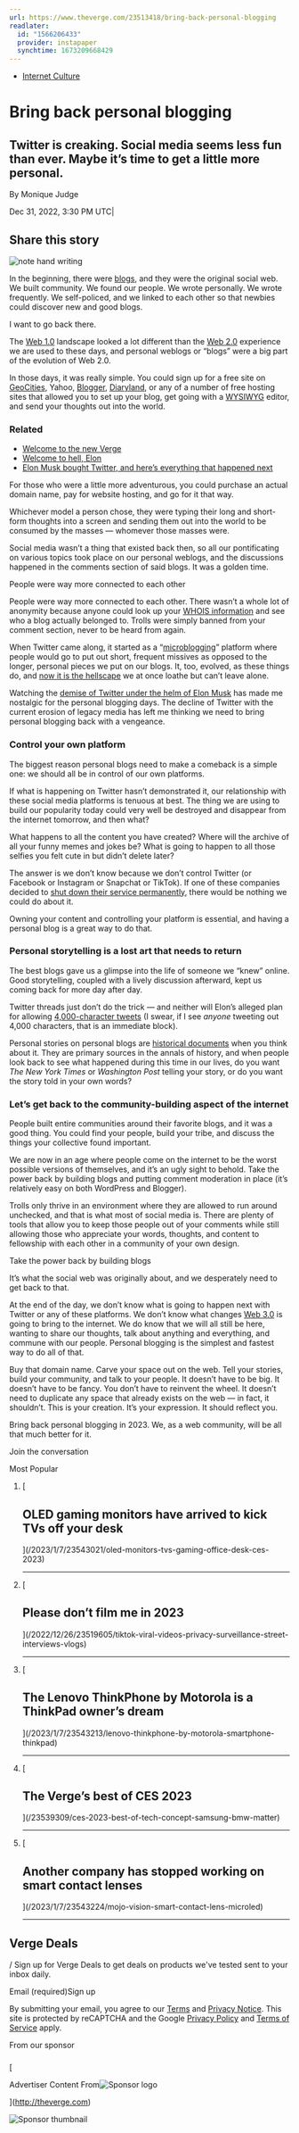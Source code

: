 ```yaml
---
url: https://www.theverge.com/23513418/bring-back-personal-blogging
readlater:
  id: "1566206433"
  provider: instapaper
  synchtime: 1673209668429
---
```

-   [Internet Culture](/internet-culture)

# Bring back personal blogging

## Twitter is creaking. Social media seems less fun than ever. Maybe it’s time to get a little more personal.

By Monique Judge

Dec 31, 2022, 3:30 PM UTC|

## Share this story

![note hand writing](https://duet-cdn.vox-cdn.com/thumbor/0x0:2048x1360/2400x2400/filters:focal(1024x680:1025x681):format(webp)/cdn.vox-cdn.com/uploads/chorus_asset/file/3423214/7024888627_3257c520fd_k.0.jpg)

In the beginning, there were [blogs](/2022/9/13/23349876/the-verge-website-redesign-new-newsfeed-blogs-logo), and they were the original social web. We built community. We found our people. We wrote personally. We wrote frequently. We self-policed, and we linked to each other so that newbies could discover new and good blogs. 

I want to go back there. 

The [Web 1.0](https://www.techopedia.com/definition/27960/web-10) landscape looked a lot different than the [Web 2.0](https://www.techopedia.com/definition/4922/web-20) experience we are used to these days, and personal weblogs or “blogs” were a big part of the evolution of Web 2.0. 

In those days, it was really simple. You could sign up for a free site on [GeoCities](https://www.howtogeek.com/692445/remembering-geocities-the-1990s-precursor-to-social-media/), Yahoo, [Blogger](https://www.blogger.com/about/), [Diaryland](http://diaryland.com), or any of a number of free hosting sites that allowed you to set up your blog, get going with a [WYSIWYG](https://blog.hubspot.com/website/best-wysiwyg-html-editor) editor, and send your thoughts out into the world. 

### Related

-   [Welcome to the new Verge](/2022/9/13/23349876/the-verge-website-redesign-new-newsfeed-blogs-logo)
-   [Welcome to hell, Elon](/2022/10/28/23428132/elon-musk-twitter-acquisition-problems-speech-moderation)
-   [Elon Musk bought Twitter, and here’s everything that happened next](/2022/4/11/23019836/elon-musk-twitter-board-of-directors-news-updates)

For those who were a little more adventurous, you could purchase an actual domain name, pay for website hosting, and go for it that way. 

Whichever model a person chose, they were typing their long and short-form thoughts into a screen and sending them out into the world to be consumed by the masses — whomever those masses were. 

Social media wasn’t a thing that existed back then, so all our pontificating on various topics took place on our personal weblogs, and the discussions happened in the comments section of said blogs. It was a golden time. 

People were way more connected to each other

People were way more connected to each other. There wasn’t a whole lot of anonymity because anyone could look up your [WHOIS information](https://whois.icann.org/en/about-whois) and see who a blog actually belonged to. Trolls were simply banned from your comment section, never to be heard from again. 

When Twitter came along, it started as a “[microblogging](https://blog.hubspot.com/marketing/micro-blogging)” platform where people would go to put out short, frequent missives as opposed to the longer, personal pieces we put on our blogs. It, too, evolved, as these things do, and [now it is the hellscape](/2022/10/28/23428132/elon-musk-twitter-acquisition-problems-speech-moderation) we at once loathe but can’t leave alone. 

Watching the [demise of Twitter under the helm of Elon Musk](/2022/4/11/23019836/elon-musk-twitter-board-of-directors-news-updates) has made me nostalgic for the personal blogging days. The decline of Twitter with the current erosion of legacy media has left me thinking we need to bring personal blogging back with a vengeance. 

### **Control your own platform**

The biggest reason personal blogs need to make a comeback is a simple one: we should all be in control of our own platforms. 

If what is happening on Twitter hasn’t demonstrated it, our relationship with these social media platforms is tenuous at best. The thing we are using to build our popularity today could very well be destroyed and disappear from the internet tomorrow, and then what? 

What happens to all the content you have created? Where will the archive of all your funny memes and jokes be? What is going to happen to all those selfies you felt cute in but didn’t delete later? 

The answer is we don’t know because we don’t control Twitter (or Facebook or Instagram or Snapchat or TikTok). If one of these companies decided to [shut down their service permanently](/2016/10/28/13456208/why-vine-died-twitter-shutdown), there would be nothing we could do about it. 

Owning your content and controlling your platform is essential, and having a personal blog is a great way to do that. 

### **Personal storytelling is a lost art that needs to return**

The best blogs gave us a glimpse into the life of someone we “knew” online. Good storytelling, coupled with a lively discussion afterward, kept us coming back for more day after day. 

Twitter threads just don’t do the trick — and neither will Elon’s alleged plan for allowing [4,000-character tweets](https://twitter.com/PopCrave/status/1601935684415225860) (I swear, if I see _anyone_ tweeting out 4,000 characters, that is an immediate block). 

Personal stories on personal blogs are [historical documents](/2019/3/17/18269707/internet-archive-archiveteam-preserving-public-google-plus-posts) when you think about it. They are primary sources in the annals of history, and when people look back to see what happened during this time in our lives, do you want _The New York Times_ or _Washington Post_ telling your story, or do you want the story told in your own words? 

### **Let’s get back to the community-building aspect of the internet**

People built entire communities around their favorite blogs, and it was a good thing. You could find your people, build your tribe, and discuss the things your collective found important. 

We are now in an age where people come on the internet to be the worst possible versions of themselves, and it’s an ugly sight to behold. Take the power back by building blogs and putting comment moderation in place (it’s relatively easy on both WordPress and Blogger).

Trolls only thrive in an environment where they are allowed to run around unchecked, and that is what most of social media is. There are plenty of tools that allow you to keep those people out of your comments while still allowing those who appreciate your words, thoughts, and content to fellowship with each other in a community of your own design. 

Take the power back by building blogs

It’s what the social web was originally about, and we desperately need to get back to that. 

At the end of the day, we don’t know what is going to happen next with Twitter or any of these platforms. We don’t know what changes [Web 3.0](https://www.techtarget.com/whatis/definition/Web-30) is going to bring to the internet. We do know that we will all still be here, wanting to share our thoughts, talk about anything and everything, and commune with our people. Personal blogging is the simplest and fastest way to do all of that. 

Buy that domain name. Carve your space out on the web. Tell your stories, build your community, and talk to your people. It doesn’t have to be big. It doesn’t have to be fancy. You don’t have to reinvent the wheel. It doesn’t need to duplicate any space that already exists on the web — in fact, it shouldn’t. This is your creation. It’s your expression. It should reflect you. 

Bring back personal blogging in 2023. We, as a web community, will be all that much better for it. 

Join the conversation

Most Popular

1.  [
    
    ## OLED gaming monitors have arrived to kick TVs off your desk
    
    ](/2023/1/7/23543021/oled-monitors-tvs-gaming-office-desk-ces-2023)
    
    ---
    
2.  [
    
    ## Please don’t film me in 2023
    
    ](/2022/12/26/23519605/tiktok-viral-videos-privacy-surveillance-street-interviews-vlogs)
    
    ---
    
3.  [
    
    ## The Lenovo ThinkPhone by Motorola is a ThinkPad owner’s dream
    
    ](/2023/1/7/23543213/lenovo-thinkphone-by-motorola-smartphone-thinkpad)
    
    ---
    
4.  [
    
    ## The Verge’s best of CES 2023
    
    ](/23539309/ces-2023-best-of-tech-concept-samsung-bmw-matter)
    
    ---
    
5.  [
    
    ## Another company has stopped working on smart contact lenses
    
    ](/2023/1/7/23543224/mojo-vision-smart-contact-lens-microled)
    
    ---
    

## Verge Deals

/ Sign up for Verge Deals to get deals on products we've tested sent to your inbox daily.

Email (required)Sign up

By submitting your email, you agree to our [Terms](https://www.voxmedia.com/legal/terms-of-use) and [Privacy Notice](https://www.voxmedia.com/legal/privacy-notice). This site is protected by reCAPTCHA and the Google [Privacy Policy](https://policies.google.com/privacy) and [Terms of Service](https://policies.google.com/terms) apply.

From our sponsor

### [](http://theverge.com)

[

Advertiser Content From![Sponsor logo](/icons/native-ad-placeholder.png)

](http://theverge.com)

![Sponsor thumbnail](/icons/native-ad-placeholder.png)